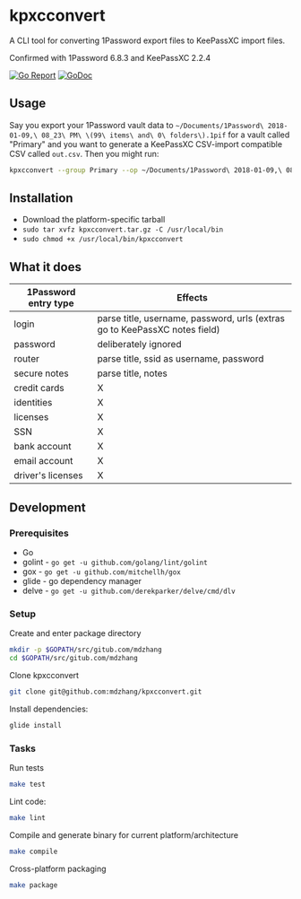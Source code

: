 # kpxcconvert

A CLI tool for converting 1Password export files to KeePassXC import files.

Confirmed with 1Password 6.8.3 and KeePassXC 2.2.4

[![Go Report](https://img.shields.io/badge/go%20report-A%2B-brightgreen.svg)](https://goreportcard.com/report/github.com/mdzhang/kpxcconvert)
[![GoDoc](https://godoc.org/github.com/mdzhang/kpxcconvert?status.svg)](https://godoc.org/github.com/mdzhang/kpxcconvert)

## Usage

Say you export your 1Password vault data to `~/Documents/1Password\ 2018-01-09,\ 08_23\ PM\ \(99\ items\ and\ 0\ folders\).1pif` for a vault called "Primary" and you want to generate a KeePassXC CSV-import compatible CSV called `out.csv`. Then you might run:

```sh
kpxcconvert --group Primary --op ~/Documents/1Password\ 2018-01-09,\ 08_23\ PM\ \(99\ items\ and\ 0\ folders\).1pif/data.1pif --kp out.csv
```
## Installation

- Download the platform-specific tarball
- `sudo tar xvfz kpxcconvert.tar.gz -C /usr/local/bin`
- `sudo chmod +x /usr/local/bin/kpxcconvert`

## What it does

| 1Password entry type | Effects |
| -------------------- | ------- |
| login              | parse title, username, password, urls (extras go to KeePassXC notes field) |
| password             | deliberately ignored |
| router               | parse title, ssid as username, password |
| secure notes         | parse title, notes |
| credit cards         | X |
| identities         | X |
| licenses         | X |
| SSN         | X |
| bank account         | X |
| email account         | X |
| driver's licenses         | X |

## Development

### Prerequisites

- Go
- golint - `go get -u github.com/golang/lint/golint`
- gox - `go get -u github.com/mitchellh/gox`
- glide - go dependency manager
- delve - `go get -u github.com/derekparker/delve/cmd/dlv`

### Setup

Create and enter package directory

  ```sh
  mkdir -p $GOPATH/src/gitub.com/mdzhang
  cd $GOPATH/src/gitub.com/mdzhang
  ```

Clone kpxcconvert

  ```sh
  git clone git@github.com:mdzhang/kpxcconvert.git
  ```

Install dependencies:

  ```sh
  glide install
  ```

### Tasks

Run tests

  ```sh
  make test
  ```

Lint code:

  ```sh
  make lint
  ```

Compile and generate binary for current platform/architecture

  ```sh
  make compile
  ```

Cross-platform packaging

  ```sh
  make package
  ```
